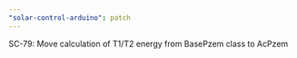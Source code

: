 ```yaml
---
"solar-control-arduino": patch
---
```


SC-79: Move calculation of T1/T2 energy from BasePzem class to AcPzem
